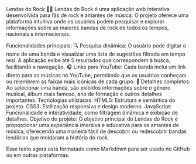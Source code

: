 Lendas do Rock 🎸🎶
Lendas do Rock é uma aplicação web interativa desenvolvida para fãs de rock e amantes de música. O projeto oferece uma plataforma intuitiva onde os usuários podem pesquisar e explorar informações sobre as maiores bandas de rock de todos os tempos, nacionais e internacionais.

Funcionalidades principais:
🔍 Pesquisa dinâmica: O usuário pode digitar o nome de uma banda e visualizar uma lista de sugestões filtrada em tempo real. A aplicação exibe até 5 resultados que correspondem à busca, facilitando a navegação.
🎧 Links para YouTube: Cada banda inclui um link direto para as músicas no YouTube, permitindo que os usuários conheçam ou relembrem as faixas mais icônicas de cada grupo.
📜 Detalhes completos: Ao selecionar uma banda, são exibidos informações sobre o gênero musical, álbum mais famoso, ano de formação e outros detalhes importantes.
Tecnologias utilizadas:
HTML5: Estrutura e semântica do projeto.
CSS3: Estilização responsiva e design moderno.
JavaScript: Funcionalidade e interatividade, como filtragem dinâmica e exibição de detalhes.
Objetivo do projeto:
O objetivo principal do Lendas do Rock é proporcionar uma experiência imersiva e educativa para os amantes de música, oferecendo uma maneira fácil de descobrir ou redescobrir bandas lendárias que moldaram a história do rock.

Esse texto agora está formatado como Markdown para ser usado no GitHub ou em outras plataformas.

